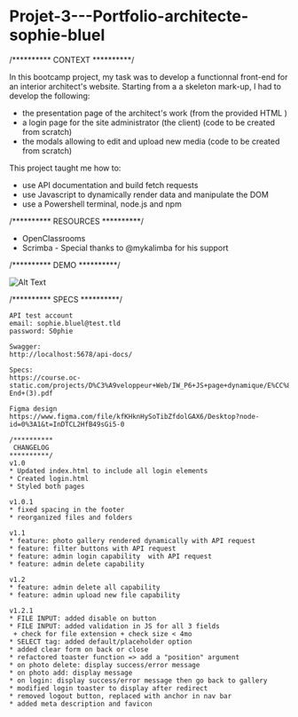 # Projet-3---Portfolio-architecte-sophie-bluel

/**********
  CONTEXT
**********/

In this bootcamp project, my task was to develop a functionnal front-end for an interior architect's website.
Starting from a a skeleton mark-up, I had to develop the following:
 * the presentation page of the architect's work (from the provided HTML )
 * a login page for the site administrator (the client) (code to be created from scratch)
 * the modals allowing to edit and upload new media (code to be created from scratch)

This project taught me how to:
* use API documentation and build fetch requests
* use Javascript to dynamically render data and manipulate the DOM
* use a Powershell terminal, node.js and npm

/**********
 RESOURCES
**********/

 * OpenClassrooms
 * Scrimba - Special thanks to @mykalimba for his support
 
 
/**********
   DEMO
**********/

![Alt Text](https://github.com/BuckyBuck135/Projet-3---Portfolio-architecte-sophie-bluel/blob/main/FrontEnd/assets/Sophie-Bluel-demo.gif)

/**********
   SPECS
**********/


```
API test account
email: sophie.bluel@test.tld
password: S0phie

Swagger:
http://localhost:5678/api-docs/

Specs:
https://course.oc-static.com/projects/D%C3%A9veloppeur+Web/IW_P6+JS+page+dynamique/E%CC%81tapes+cle%CC%81s+P6+Front-End+(3).pdf

Figma design 
https://www.figma.com/file/kfKHknHySoTibZfdolGAX6/Desktop?node-id=0%3A1&t=InDTCL2HfB49sGi5-0

/**********
 CHANGELOG
**********/
v1.0
* Updated index.html to include all login elements
* Created login.html
* Styled both pages

v1.0.1
* fixed spacing in the footer
* reorganized files and folders

v1.1
* feature: photo gallery rendered dynamically with API request
* feature: filter buttons with API request
* feature: admin login capability  with API request
* feature: admin delete capability

v1.2
* feature: admin delete all capability
* feature: admin upload new file capability

v1.2.1
* FILE INPUT: added disable on button
* FILE INPUT: added validation in JS for all 3 fields
 + check for file extension + check size < 4mo
* SELECT tag: added default/placeholder option
* added clear form on back or close
* refactored toaster function => add a "position" argument
* on photo delete: display success/error message
* on photo add: display message
* on login: display success/error message then go back to gallery
* modified login toaster to display after redirect
* removed logout button, replaced with anchor in nav bar
* added meta description and favicon


